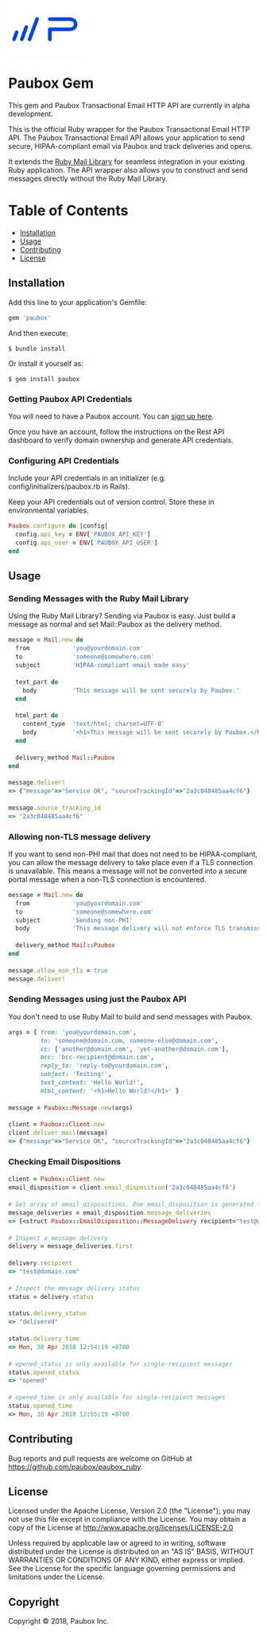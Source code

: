 <img src="https://github.com/Paubox/paubox-csharp/raw/master/paubox_logo.png" alt="Paubox" width="150px">

# Paubox Gem
This gem and Paubox Transactional Email HTTP API are currently in alpha development.

This is the official Ruby wrapper for the Paubox Transactional Email HTTP API. The Paubox Transactional Email API allows your application to send secure, HIPAA-compliant email via Paubox and track deliveries and opens.

It extends the [Ruby Mail Library](https://github.com/mikel/mail) for seamless integration in your existing Ruby application. The API wrapper also allows you to construct and send messages directly without the Ruby Mail Library.

# Table of Contents
* [Installation](#installation)
*  [Usage](#usage)
*  [Contributing](#contributing)
*  [License](#license)


<a name="#installation"></a>
## Installation

Add this line to your application's Gemfile:

```ruby
gem 'paubox'
```

And then execute:

    $ bundle install

Or install it yourself as:

    $ gem install paubox

### Getting Paubox API Credentials
You will need to have a Paubox account. You can [sign up here](https://www.paubox.com/join/see-pricing?unit=messages).

Once you have an account, follow the instructions on the Rest API dashboard to verify domain ownership and generate API credentials.

### Configuring API Credentials
Include your API credentials in an initializer (e.g. config/initializers/paubox.rb in Rails).

Keep your API credentials out of version control. Store these in environmental variables.
```ruby
Paubox.configure do |config|
  config.api_key = ENV['PAUBOX_API_KEY']
  config.api_user = ENV['PAUBOX_API_USER']
end
```

<a name="#usage"></a>
## Usage

### Sending Messages with the Ruby Mail Library

Using the Ruby Mail Library? Sending via Paubox is easy. Just build a message as normal and set Mail::Paubox as the delivery method.
```ruby
message = Mail.new do
  from            'you@yourdomain.com'
  to              'someone@somewhere.com'
  subject         'HIPAA-compliant email made easy'

  text_part do
    body          'This message will be sent securely by Paubox.'
  end

  html_part do
    content_type  'text/html; charset=UTF-8'
    body          '<h1>This message will be sent securely by Paubox.</h1>'
  end

  delivery_method Mail::Paubox
end

message.deliver!
=> {"message"=>"Service OK", "sourceTrackingId"=>"2a3c048485aa4cf6"}

message.source_tracking_id
=> "2a3c048485aa4cf6"
```

### Allowing non-TLS message delivery

If you want to send non-PHI mail that does not need to be HIPAA-compliant, you can allow the message delivery to take place even if a TLS connection is unavailable. This means a message will not be converted into a secure portal message when a non-TLS connection is encountered.
```ruby
message = Mail.new do
  from            'you@yourdomain.com'
  to              'someone@somewhere.com'
  subject         'Sending non-PHI'
  body            'This message delivery will not enforce TLS transmission.'

  delivery_method Mail::Paubox
end

message.allow_non_tls = true
message.deliver!
```

### Sending Messages using just the Paubox API
You don't need to use Ruby Mail to build and send messages with Paubox.
```ruby
args = { from: 'you@yourdomain.com',
         to: 'someone@domain.com, someone-else@domain.com',
         cc: ['another@domain.com', 'yet-another@domain.com'],
         bcc: 'bcc-recipient@domain.com',
         reply_to: 'reply-to@yourdomain.com',
         subject: 'Testing!',
         text_content: 'Hello World!',
         html_content: '<h1>Hello World!</h1>' }

message = Paubox::Message.new(args)

client = Paubox::Client.new
client.deliver_mail(message)
=> {"message"=>"Service OK", "sourceTrackingId"=>"2a3c048485aa4cf6"}
```

### Checking Email Dispositions
```ruby
client = Paubox::Client.new
email_disposition = client.email_disposition('2a3c048485aa4cf6')

# Get array of email_dispositions. One email_disposition is generated for each recipient.
message_deliveries = email_disposition.message_deliveries
=> [<struct Paubox::EmailDisposition::MessageDelivery recipient="test@domain.com", status=#<struct Paubox::EmailDisposition::MessageDeliveryStatus delivery_status="delivered", delivery_time=Mon, 30 Apr 2018 12:54:19 -0700, opened_status="opened", opened_time=Mon, 30 Apr 2018 12:55:19 -0700>>]

# Inspect a message delivery
delivery = message_deliveries.first

delivery.recipient
=> "test@domain.com"

# Inspect the message delivery status
status = delivery.status

status.delivery_status
=> "delivered"

status.delivery_time
=> Mon, 30 Apr 2018 12:54:19 -0700

# opened_status is only available for single-recipient messages
status.opened_status
=> "opened"

# opened_time is only available for single-recipient messages
status.opened_time
=> Mon, 30 Apr 2018 12:55:19 -0700
```

<a name="#contributing"></a>
## Contributing

Bug reports and pull requests are welcome on GitHub at https://github.com/paubox/paubox_ruby.


<a name="#license"></a>
## License

Licensed under the Apache License, Version 2.0 (the "License");
you may not use this file except in compliance with the License.
You may obtain a copy of the License at http://www.apache.org/licenses/LICENSE-2.0

Unless required by applicable law or agreed to in writing, software
distributed under the License is distributed on an "AS IS" BASIS,
WITHOUT WARRANTIES OR CONDITIONS OF ANY KIND, either express or implied.
See the License for the specific language governing permissions and
limitations under the License.

## Copyright
Copyright &copy; 2018, Paubox Inc.

